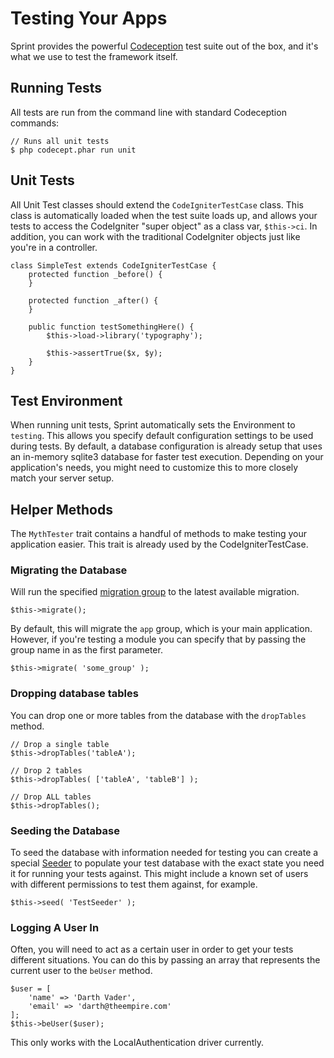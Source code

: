 # Testing Your Apps

Sprint provides the powerful [Codeception](http://codeception.com/) test suite out of the box, and it's what we use to test the framework itself.  

## Running Tests
All tests are run from the command line with standard Codeception commands: 

	// Runs all unit tests
	$ php codecept.phar run unit

## Unit Tests
All Unit Test classes should extend the `CodeIgniterTestCase` class. This class is automatically loaded when the test suite loads up, and allows your tests to access the CodeIgniter "super object" as a class var, `$this->ci`.  In addition, you can work with the traditional CodeIgniter objects just like you're in a controller.

	class SimpleTest extends CodeIgniterTestCase {
		protected function _before() {
		}
		
		protected function _after() {
		}	
		
		public function testSomethingHere() {
			$this->load->library('typography');
			
			$this->assertTrue($x, $y);
		}
	}

## Test Environment
When running unit tests, Sprint automatically sets the Environment to `testing`. This allows you specify default configuration settings to be used during tests. By default, a database configuration is already setup that uses an in-memory sqlite3 database for faster test execution. Depending on your application's needs, you might need to customize this to more closely match your server setup.

## Helper Methods
The `MythTester` trait contains a handful of methods to make testing your application easier. This trait is already used by the CodeIgniterTestCase.

### Migrating the Database
Will run the specified [migration group](database/migrations#migration_groups) to the latest available migration.

	$this->migrate();
	
By default, this will migrate the `app` group, which is your main application. However, if you're testing a module you can specify that by passing the group name in as the first parameter.

	$this->migrate( 'some_group' );

### Dropping database tables
You can drop one or more tables from the database with the `dropTables` method.

	// Drop a single table
	$this->dropTables('tableA');
	
	// Drop 2 tables
	$this->dropTables( ['tableA', 'tableB'] );
	
	// Drop ALL tables
	$this->dropTables();

### Seeding the Database
To seed the database with information needed for testing you can create a special [Seeder](database/seeding) to populate your test database with the exact state you need it for running your tests against. This might include a known set of users with different permissions to test them against, for example.

	$this->seed( 'TestSeeder' );

### Logging A User In
Often, you will need to act as a certain user in order to get your tests different situations. You can do this by passing an array that represents the current user to the `beUser` method.

	$user = [
		'name' => 'Darth Vader',
		'email' => 'darth@theempire.com'
	];
	$this->beUser($user);
	
This only works with the LocalAuthentication driver currently.